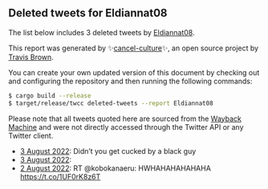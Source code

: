 ## Deleted tweets for Eldiannat08

The list below includes 3 deleted tweets by
[Eldiannat08](https://twitter.com/Eldiannat08).



This report was generated by ✨[cancel-culture](https://github.com/travisbrown/cancel-culture)✨,
an open source project by [Travis Brown](https://twitter.com/travisbrown).

You can create your own updated version of this document by checking out and configuring the
repository and then running the following commands:

```bash
$ cargo build --release
$ target/release/twcc deleted-tweets --report Eldiannat08
```

Please note that all tweets quoted here are sourced from the
[Wayback Machine](https://web.archive.org) and were not directly accessed through the Twitter API or
any Twitter client.

* [ 3 August 2022](https://web.archive.org/web/20220803101024/https://twitter.com/Eldiannat08/status/1554718483564433409): Didn’t you get cucked by a black guy <!--1554718483564433409-->
* [ 3 August 2022](https://web.archive.org/web/20220803052843/https://twitter.com/Eldiannat08/status/1554630302219345920):  <!--1554630302219345920-->
* [ 2 August 2022](https://web.archive.org/web/20220802190020/https://twitter.com/Eldiannat08/status/1554542634223521793): RT @kobokanaeru: HWHAHAHAHAHAHA https://t.co/1UF0rK8z6T <!--1554542634223521793-->
